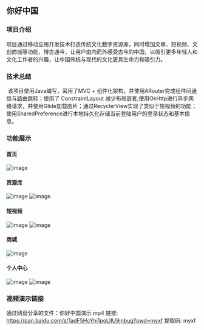 ## 你好中国

### 项目介绍

​	项目通过移动应用开发技术打造传统文化数字资源库，同时增加文章、短视频、文创商城等功能，博古通今，让用户由内而外感受古今的中国，以吸引更多年轻人和文化工作者的兴趣，让中国传统与现代的文化更具生命力和吸引力。

### 技术总结

​	该项目使用Java编写，采用了MVC + 组件化架构，并使用ARouter完成组件间通信与路由跳转；使用了 ConstraintLayout 减少布局嵌套;使用OkHttp进行异步网络请求，并使用Glide加载图片；通过RecyclerView实现了类似于短视频的功能；使用SharedPreference进行本地持久化存储当前登陆用户的登录状态和基本信息。

### 功能展示

#### 首页

![image](https://github.com/user-attachments/assets/4ec6f716-a025-4d8e-8278-d4cc14197425)

#### 资源库

![image](https://github.com/user-attachments/assets/737cd616-5850-4424-80a1-dae72584e78d)
![image](https://github.com/user-attachments/assets/f3f7b3aa-1941-4852-a8b1-786861d15329)

#### 短视频

![image](https://github.com/user-attachments/assets/02935cb4-d392-4979-bc95-b3e9a3e3f97b)
![image](https://github.com/user-attachments/assets/9aba3d91-a2d2-44e7-9b61-8b7a9b1c8456)

#### 商城

![image](https://github.com/user-attachments/assets/ede725eb-ea99-4c51-b070-d7fedd9d2ace)

#### 个人中心

![image](https://github.com/user-attachments/assets/920dc89b-715e-4820-966d-4b8da9a6c626)
![image](https://github.com/user-attachments/assets/aef39a24-cca2-4fa7-ac19-f4d36877cdde)

### 视频演示链接

通过网盘分享的文件：你好中国演示.mp4
链接: https://pan.baidu.com/s/1adF5HcYhi1poLIIU9jnbug?pwd=myxf 提取码: myxf

